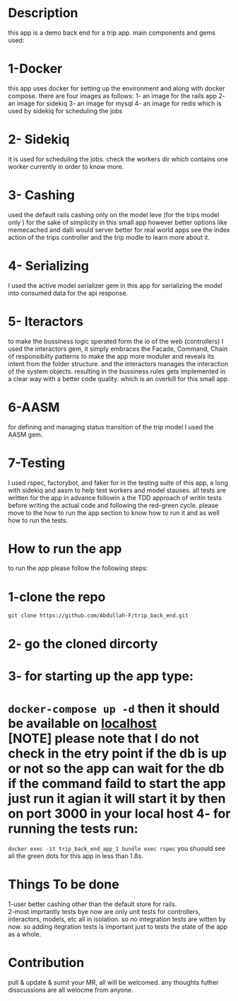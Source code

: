 Description
===
this app is a demo back end for a trip app.
main components and gems used:

1-Docker
========
this app uses docker for setting up the environment and along with docker compose.
there are four images as follows:
  1- an image for the rails app
  2- an image for sidekiq
  3- an image for mysql
  4- an image for redis which is used by sidekiq for scheduling the jobs
  
2- Sidekiq
==========
it is used for scheduling the jobs. check the workers dir which contains one worker currently in order to know more.

3- Cashing
==========
used the default rails cashing only on the model leve (for the trips model only ) for the sake of simplicity in this small app
however better options like memecached and dalli would server better for real world apps
see the index action of the trips controller and the trip modle to learn more about it.

4- Serializing
============
I used the active model serializer gem in this app for serializing the model into consumed data for the api response.

5- Iteractors
=============
to make the bussiness logic sperated form the io of the web (controllers) I used the interactors gem, it simply embraces the Facade, Command, Chain of responsibilty patterns to make the app more moduler and reveals its intent from the folder structure. and the interactors manages the interaction of the system objects. resulting in the bussiness rules gets implemented in a clear way with a better code quality. which is an overkill for this small app.

6-AASM
==========
for defining and managing status transition of the trip model I used the AASM gem.

7-Testing
=========
I used rspec, factorybot, and faker for in the testing suite of this app, a long with sidekiq and aasm to help test workers and model stauses.
all tests are written for the app in advance followin a the TDD approach of writin tests before writing the actual code and following the red-green cycle.
please move to the how to run the app section to know how to run it and as well how to run the tests.









How to run the app
====

to run the app please follow  the following steps: 

1-clone the repo
=========
`git clone https://github.com/Abdullah-F/trip_back_end.git`

2- go the cloned dircorty
=========
3- for starting up the app type:
=========
`docker-compose up -d` then it should be available on <a href='http://localhost'> localhost </a>
<br>
[NOTE] please note that I do not check in the etry point if the db is up or not so the app can wait for the db if the command faild to start the app just run it agian it will start it by then on port 3000 in your local host
4- for running the tests run:
=========
`docker exec -it trip_back_end_app_1 bundle exec rspec` you shuould see all the green dots for this app in less than 1.8s.



Things To be done
====

1-user better cashing other than the default store for rails.
<br>
2-most imprtantly tests bye now are only unit tests for controllers, interactors, models, etc all in isolation. so no integration tests are witten by now. so adding itegration tests is important just to tests the state of the app as a whole.

Contribution
===============
pull & update & sumit your MR, all will be welcomed.
any thoughts futher disscussions are all welocme from anyone.
